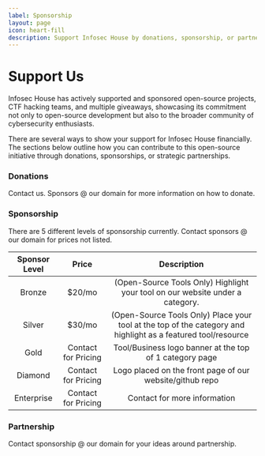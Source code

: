 ```yaml
---
label: Sponsorship
layout: page
icon: heart-fill
description: Support Infosec House by donations, sponsorship, or partnership.
---
```


# Support Us

Infosec House has actively supported and sponsored open-source projects, CTF hacking teams, and multiple giveaways, showcasing its commitment not only to open-source development but also to the broader community of cybersecurity enthusiasts.

There are several ways to show your support for Infosec House financially. The sections below outline how you can contribute to this open-source initiative through donations, sponsorships, or strategic partnerships.

### Donations

Contact us. Sponsors @ our domain for more information on how to donate.

### Sponsorship

There are 5 different levels of sponsorship currently. Contact sponsors @ our domain for prices not listed.

Sponsor Level  | Price | Description
:---:   | :---: | :---:
Bronze | $20/mo  | (Open-Source Tools Only) Highlight your tool on our website under a category.
Silver | $30/mo | (Open-Source Tools Only) Place your tool at the top of the category and highlight as a featured tool/resource
Gold | Contact for Pricing | Tool/Business logo banner at the top of 1 category page
Diamond | Contact for Pricing | Logo placed on the front page of our website/github repo
Enterprise | Contact for Pricing | Contact for more information

### Partnership

Contact sponsorship @ our domain for your ideas around partnership.